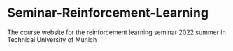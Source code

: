 # Seminar-Reinforcement-Learning
The course website for the reinforcement learning seminar 2022 summer in Technical University of Munich
